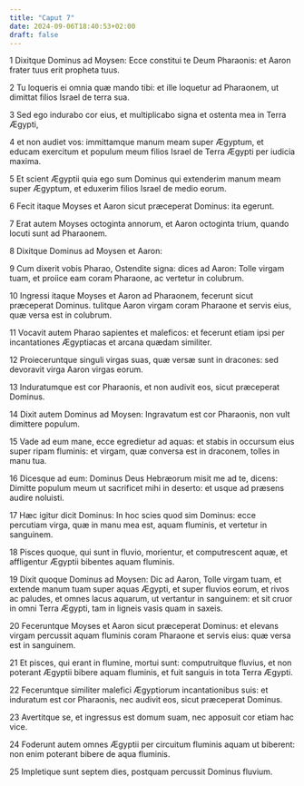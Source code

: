 ```yaml
---
title: "Caput 7"
date: 2024-09-06T18:40:53+02:00
draft: false
---
```




1 Dixitque Dominus ad Moysen: Ecce constitui te Deum Pharaonis: et Aaron frater tuus erit propheta tuus.

2 Tu loqueris ei omnia quæ mando tibi: et ille loquetur ad Pharaonem, ut dimittat filios Israel de terra sua.

3 Sed ego indurabo cor eius, et multiplicabo signa et ostenta mea in Terra Ægypti,

4 et non audiet vos: immittamque manum meam super Ægyptum, et educam exercitum et populum meum filios Israel de Terra Ægypti per iudicia maxima.

5 Et scient Ægyptii quia ego sum Dominus qui extenderim manum meam super Ægyptum, et eduxerim filios Israel de medio eorum.

6 Fecit itaque Moyses et Aaron sicut præceperat Dominus: ita egerunt.

7 Erat autem Moyses octoginta annorum, et Aaron octoginta trium, quando locuti sunt ad Pharaonem.

8 Dixitque Dominus ad Moysen et Aaron:

9 Cum dixerit vobis Pharao, Ostendite signa: dices ad Aaron: Tolle virgam tuam, et proiice eam coram Pharaone, ac vertetur in colubrum.

10 Ingressi itaque Moyses et Aaron ad Pharaonem, fecerunt sicut præceperat Dominus. tulitque Aaron virgam coram Pharaone et servis eius, quæ versa est in colubrum.

11 Vocavit autem Pharao sapientes et maleficos: et fecerunt etiam ipsi per incantationes Ægyptiacas et arcana quædam similiter.

12 Proieceruntque singuli virgas suas, quæ versæ sunt in dracones: sed devoravit virga Aaron virgas eorum.

13 Induratumque est cor Pharaonis, et non audivit eos, sicut præceperat Dominus.

14 Dixit autem Dominus ad Moysen: Ingravatum est cor Pharaonis, non vult dimittere populum.

15 Vade ad eum mane, ecce egredietur ad aquas: et stabis in occursum eius super ripam fluminis: et virgam, quæ conversa est in draconem, tolles in manu tua.

16 Dicesque ad eum: Dominus Deus Hebræorum misit me ad te, dicens: Dimitte populum meum ut sacrificet mihi in deserto: et usque ad præsens audire noluisti.

17 Hæc igitur dicit Dominus: In hoc scies quod sim Dominus: ecce percutiam virga, quæ in manu mea est, aquam fluminis, et vertetur in sanguinem.

18 Pisces quoque, qui sunt in fluvio, morientur, et computrescent aquæ, et affligentur Ægyptii bibentes aquam fluminis.

19 Dixit quoque Dominus ad Moysen: Dic ad Aaron, Tolle virgam tuam, et extende manum tuam super aquas Ægypti, et super fluvios eorum, et rivos ac paludes, et omnes lacus aquarum, ut vertantur in sanguinem: et sit cruor in omni Terra Ægypti, tam in ligneis vasis quam in saxeis.

20 Feceruntque Moyses et Aaron sicut præceperat Dominus: et elevans virgam percussit aquam fluminis coram Pharaone et servis eius: quæ versa est in sanguinem.

21 Et pisces, qui erant in flumine, mortui sunt: computruitque fluvius, et non poterant Ægyptii bibere aquam fluminis, et fuit sanguis in tota Terra Ægypti.

22 Feceruntque similiter malefici Ægyptiorum incantationibus suis: et induratum est cor Pharaonis, nec audivit eos, sicut præceperat Dominus.

23 Avertitque se, et ingressus est domum suam, nec apposuit cor etiam hac vice.

24 Foderunt autem omnes Ægyptii per circuitum fluminis aquam ut biberent: non enim poterant bibere de aqua fluminis.

25 Impletique sunt septem dies, postquam percussit Dominus fluvium.

